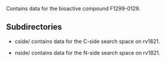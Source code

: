 Contains data for the bioactive compound F1299-0129.

## Subdirectories

- cside/ contains data for the C-side search space on rv1821.

- nside/ contains data for the N-side search space on rv1821.

